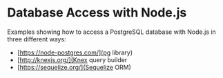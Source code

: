 # Database Access with Node.js

Examples showing how to access a PostgreSQL database with Node.js in three different ways:

- [https://node-postgres.com/](pg library)
- [http://knexjs.org/](Knex query builder
- [https://sequelize.org/](Sequelize ORM)
